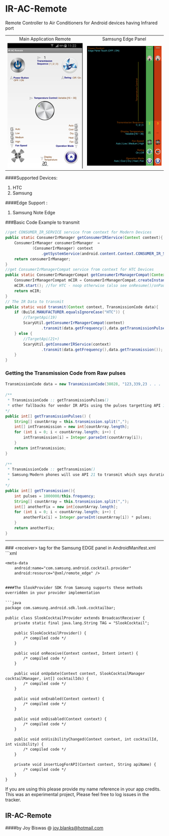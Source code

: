 # IR-AC-Remote
Remote Controller to Air Conditioners for Android devices having Infrared port
<table>
	<tr>
		<td align=center>Main Application Remote</td>
		<td align=center>Samsung Edge Panel</td>
	</tr>
	<tr>
		<td>
			<img width="100%" src="cFiles/remote.jpg" />
		</td>
		<td>
	        <img width="100%" src="cFiles/edge.jpg" />
	    </td>
	</tr>
</table>

####Supported Devices:
1. HTC
2. Samsung

####Edge Support :
1. Samsung Note Edge



###Basic Code Example to transmit

```java
//get CONSUMER_IR_SERVICE service from context for Modern Devices
public static ConsumerIrManager getConsumerIRService(Context context){
    ConsumerIrManager consumerIrManager  =
            (ConsumerIrManager) context
                .getSystemService(android.content.Context.CONSUMER_IR_SERVICE);
    return consumerIrManager;
}
//get ConsumerIrManagerCompat service from context for HTC Devices
public static ConsumerIrManagerCompat getConsumerIrManagerCompat(Context context){
    ConsumerIrManagerCompat mCIR = ConsumerIrManagerCompat.createInstance(context);
    mCIR.start(); //for HTC - noop otherwise (also see onResume()/onPause() )
    return mCIR;
}
// The IR Data to transmit
public static void transmit(Context context, TransmissionCode data){
    if (Build.MANUFACTURER.equalsIgnoreCase("HTC")) {
        //TargetApi(19)
        ScaryUtil.getConsumerIrManagerCompat(context)
                .transmit(data.getFrequency(),data.getTransmissionPulses());
    } else {
        //TargetApi(21+)
        ScaryUtil.getConsumerIRService(context)
                .transmit(data.getFrequency(),data.getTransmission());
    }
}
```


### Getting the Transmission Code from Raw pulses

```java
TransmissionCode data = new TransmissionCode(38028, "123,339,23 . . . . .3,53,23,2500");

/**
 * TransmissionCode :: getTransmissionPulses()
 * other fallbacks for vendor IR APIs using the pulses targetting API 19
*/
public int[] getTransmissionPulses() {
    String[] countArray = this.transmission.split(",");
    int[] intTransmission = new int[countArray.length];
    for (int i = 0; i < countArray.length; i++) {
        intTransmission[i] = Integer.parseInt(countArray[i]);
    }
    return intTransmission;
}

/**
 * TransmissionCode :: getTransmission()
 * Samsung/Modern phones will use API 21 to transmit which says duration in microsecs
 *
*/
public int[] getTransmission(){
    int pulses = 1000000/this.frequency;
    String[] countArray = this.transmission.split(",");
    int[] anotherFix = new int[countArray.length];
    for (int i = 0; i < countArray.length; i++) {
        anotherFix[i] = Integer.parseInt(countArray[i]) * pulses;
    }
    return anotherFix;
}
```

<hr/>
### &lt;receiver&gt; tag for the Samsung EDGE panel in AndroidManifest.xml
```xml

<receiver android:name=".main.RemoteEdgeProvider" >
    <intent-filter>
        <action android:name="com.samsung.android.cocktail.action.COCKTAIL_UPDATE" />
    </intent-filter>

    <meta-data
        android:name="com.samsung.android.cocktail.provider"
        android:resource="@xml/remote_edge" />
</receiver>

```

####The SlookProvider SDK from Samsung supports these methods overridden in your provider implementation

```java
package com.samsung.android.sdk.look.cocktailbar;

public class SlookCocktailProvider extends BroadcastReceiver {
    private static final java.lang.String TAG = "SlookCocktail";

    public SlookCocktailProvider() {
        /* compiled code */
    }

    public void onReceive(Context context, Intent intent) {
        /* compiled code */
    }

    public void onUpdate(Context context, SlookCocktailManager cocktailManager, int[] cocktailIds) {
        /* compiled code */
    }

    public void onEnabled(Context context) {
        /* compiled code */
    }

    public void onDisabled(Context context) {
        /* compiled code */
    }

    public void onVisibilityChanged(Context context, int cocktailId, int visibility) {
        /* compiled code */
    }

    private void insertLogForAPI(Context context, String apiName) {
        /* compiled code */
    }
}
```


If you are using this please provide my name reference in your app credits. This was an experimental project, Please feel free to log issues in the tracker.


## IR-AC-Remote
####by Joy Biswas @ joy.blanks@hotmail.com
